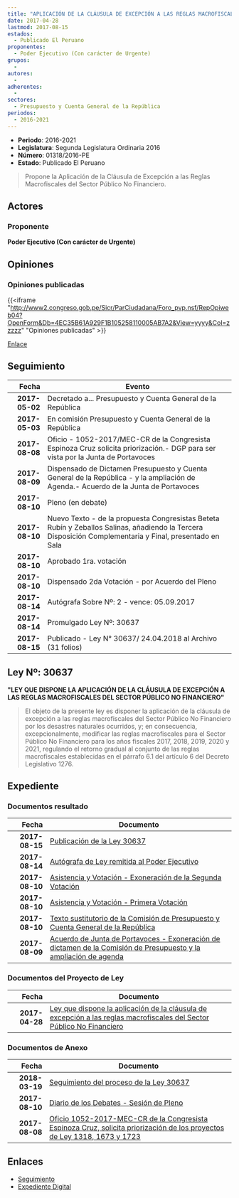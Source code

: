 ```yaml
---
title: "APLICACIÓN DE LA CLÁUSULA DE EXCEPCIÓN A LAS REGLAS MACROFISCALES DEL SECTOR PÚBLICO NO FINANCIERO"
date: 2017-04-28
lastmod: 2017-08-15
estados: 
  - Publicado El Peruano
proponentes: 
  - Poder Ejecutivo (Con carácter de Urgente)
grupos: 
  - 
autores: 
  - 
adherentes: 
  - 
sectores: 
  - Presupuesto y Cuenta General de la República
periodos: 
  - 2016-2021
---
```


- **Periodo**: 2016-2021
- **Legislatura**: Segunda Legislatura Ordinaria 2016
- **Número**: 01318/2016-PE
- **Estado**: Publicado El Peruano

> Propone la Aplicación de la Cláusula de Excepción a las Reglas Macrofiscales del Sector Público No Financiero.


## Actores

### Proponente

**Poder Ejecutivo (Con carácter de Urgente)**


## Opiniones

### Opiniones publicadas

{{<iframe "http://www2.congreso.gob.pe/Sicr/ParCiudadana/Foro_pvp.nsf/RepOpiweb04?OpenForm&Db=4EC35B61A929F1B105258110005AB7A2&View=yyyy&Col=zzzzz" "Opiniones publicadas" >}}

[Enlace](http://www2.congreso.gob.pe/Sicr/ParCiudadana/Foro_pvp.nsf/RepOpiweb04?OpenForm&Db=4EC35B61A929F1B105258110005AB7A2&View=yyyy&Col=zzzzz)

## Seguimiento

| Fecha | Evento |
|------:|--------|
| **2017-05-02** | Decretado a... Presupuesto y Cuenta General de la República|
| **2017-05-03** | En comisión Presupuesto y Cuenta General de la República|
| **2017-08-08** | Oficio - 1052-2017/MEC-CR de la Congresista Espinoza Cruz solicita priorización.- DGP para ser vista por la Junta de Portavoces|
| **2017-08-09** | Dispensado de Dictamen Presupuesto y Cuenta General de la República - y la ampliación de Agenda.- Acuerdo de la Junta de Portavoces|
| **2017-08-10** | Pleno (en debate)|
| **2017-08-10** | Nuevo Texto - de la propuesta Congresistas Beteta Rubín y Zeballos Salinas, añadiendo la Tercera Disposición Complementaria y Final, presentado en Sala|
| **2017-08-10** | Aprobado 1ra. votación|
| **2017-08-10** | Dispensado 2da Votación - por Acuerdo del Pleno|
| **2017-08-14** | Autógrafa Sobre Nº: 2 - vence: 05.09.2017|
| **2017-08-14** | Promulgado Ley Nº: 30637|
| **2017-08-15** | Publicado - Ley N° 30637/ 24.04.2018 al Archivo (31 folios)|

## Ley Nº: 30637

**"LEY QUE DISPONE LA APLICACIÓN DE LA CLÁUSULA DE EXCEPCIÓN A LAS REGLAS MACROFISCALES DEL SECTOR PÚBLICO NO FINANCIERO"**

> El objeto de la presente ley es disponer la aplicación de la cláusula de excepción a las reglas macrofiscales del Sector Público No Financiero por los desastres naturales ocurridos, y; en consecuencia, excepcionalmente, modificar las reglas macrofiscales para el Sector Público No Financiero para los años fiscales 2017, 2018, 2019, 2020 y 2021, regulando el retorno gradual al conjunto de las reglas macrofiscales establecidas en el párrafo 6.1 del artículo 6 del Decreto Legislativo 1276.


## Expediente


### Documentos resultado

| Fecha | Documento |
|------:|--------|
| **2017-08-15** | [Publicación de la Ley 30637](http://www.leyes.congreso.gob.pe/Documentos/2016_2021/ADLP/Normas_Legales/30637-LEY.pdf) |
| **2017-08-14** | [Autógrafa de Ley remitida al Poder Ejecutivo](http://www.leyes.congreso.gob.pe/Documentos/2016_2021/ADLP/Texto_Aprobado/AU0131820170814.pdf) |
| **2017-08-10** | [Asistencia y Votación - Exoneración de la Segunda Votación](http://www.leyes.congreso.gob.pe/Documentos/2016_2021/Asistencia_y_Votacion/Proyectos_de_Ley/Exoneracion_de_Segunda_Votacion/AVES0131820170810.PDF) |
| **2017-08-10** | [Asistencia y Votación - Primera Votación](http://www.leyes.congreso.gob.pe/Documentos/2016_2021/Asistencia_y_Votacion/Proyectos_de_Ley/AV0131820170810.PDF) |
| **2017-08-10** | [Texto sustitutorio de la Comisión de Presupuesto y Cuenta General de la República](http://www.leyes.congreso.gob.pe/Documentos/2016_2021/Texto_Sustitutorio/Proyectos_de_Ley/TS0138120170810.PDF) |
| **2017-08-09** | [Acuerdo de Junta de Portavoces - Exoneración de dictamen de la Comisión de Presupuesto y la ampliación de agenda](http://www.leyes.congreso.gob.pe/Documentos/2016_2021/Acuerdos/Junta_Portavoces/AJP0131820170809.pdf) |

### Documentos del Proyecto de Ley

| Fecha | Documento |
|------:|--------|
| **2017-04-28** | [Ley que dispone la aplicación de la cláusula de excepción a las reglas macrofiscales del Sector Público No Financiero](http://www.leyes.congreso.gob.pe/Documentos/2016_2021/Proyectos_de_Ley_y_de_Resoluciones_Legislativas/PL0131820170428..PDF) |

### Documentos de Anexo

| Fecha | Documento |
|------:|--------|
| **2018-03-19** | [Seguimiento del proceso de la Ley 30637](http://www.leyes.congreso.gob.pe/Documentos/2016_2021/Seguimiento_de_Proyectos_de_Ley/01318PL20180319.PDF) |
| **2017-08-10** | [Diario de los Debates - Sesión de Pleno](http://www2.congreso.gob.pe/Sicr/DiarioDebates/Publicad.nsf/SesionesPleno/05256D6E0073DFE9052581790001D0B0/$FILE/PLO-2017-4.pdf) |
| **2017-08-08** | [Oficio 1052-2017-MEC-CR de la Congresista Espinoza Cruz, solicita priorización de los proyectos de Ley 1318, 1673 y 1723](http://www.leyes.congreso.gob.pe/Documentos/2016_2021/Oficios/Congresistas/OFICIO-1052-2017-MEC-CR.pdf) |

## Enlaces 

- [Seguimiento](http://www2.congreso.gob.pe/Sicr/TraDocEstProc/CLProLey2016.nsf/f7fff46988ca05b1052578e100829cc7/3f00865d372460e205258110005dcba9?OpenDocument)
- [Expediente Digital](http://www2.congreso.gob.pe/Sicr/TraDocEstProc/CLProLey2016.nsf/f7fff46988ca05b1052578e100829cc7/3f00865d372460e205258110005dcba9?OpenDocument&Click=05257FB7005EB655.eb71d0cf91d8294e05256cdf006b5706/$Body/0.1C6C)

